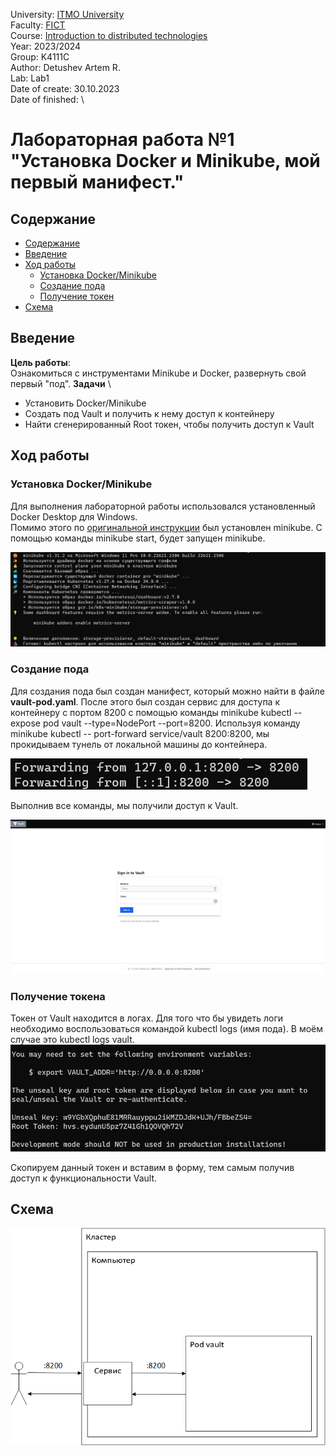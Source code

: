 University: [ITMO University](https://itmo.ru/ru/) \
Faculty: [FICT](https://fict.itmo.ru) \
Course: [Introduction to distributed technologies](https://github.com/itmo-ict-faculty/introduction-to-distributed-technologies) \
Year: 2023/2024 \
Group: K4111C \
Author: Detushev Artem R. \
Lab: Lab1 \
Date of create: 30.10.2023 \
Date of finished:  \

# Лабораторная работа №1 "Установка Docker и Minikube, мой первый манифест."

## Содержание

- [Содержание](#содержание)
- [Введение](#введение)
- [Ход работы](#ход-работы)
  - [Установка Docker/Minikube](#установка-dockerminikube)
  - [Создание пода](#создание-пода)
  - [Получение токен](#получение-токена)
- [Cхема](#схема)

## Введение

**Цель работы**: \
Ознакомиться с инструментами Minikube и Docker, развернуть свой первый "под".
**Задачи** \

- Установить Docker/Minikube
- Создать под Vault и получить к нему доступ к контейнеру
- Найти сгенерированный Root токен, чтобы получить доступ к Vault

## Ход работы

### Установка Docker/Minikube

Для выполнения лабораторной работы использовался установленный Docker Desktop для Windows. \
Помимо этого по [оригинальной инструкции](https://minikube.sigs.k8s.io/docs/start/) был установлен minikube.
С помощью команды minikube start, будет запущен minikube.

![minikube-start](images/minikube-start.png)

### Создание пода

Для создания пода был создан манифест, который можно найти в файле **vault-pod.yaml**.
После этого был создан сервис для доступа к контейнеру c портом 8200 с помощью команды minikube kubectl -- expose pod vault --type=NodePort --port=8200.
Используя команду minikube kubectl -- port-forward service/vault 8200:8200, мы прокидываем тунель от локальной машины до контейнера.

![port-forward](images/port-forward.png)

Выполнив все команды, мы получили доступ к Vault.

![web-vault](images/web-vault.jpeg)

### Получение токена

Токен от Vault находится в логах. 
Для того что бы увидеть логи необходимо воспользоваться командой kubectl logs (имя пода). В моём случае это kubectl logs vault.
![logs](images/logs.png)

Скопируем данный токен и вставим в форму, тем самым получив доступ к функциональности Vault.

## Схема

![scheme](images/scheme.png)